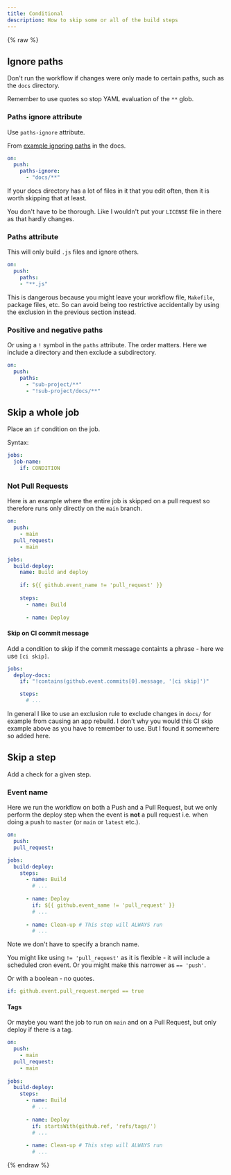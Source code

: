 ```yaml
---
title: Conditional
description: How to skip some or all of the build steps
---
```


{% raw %}


## Ignore paths

Don't run the workflow if changes were only made to certain paths, such as the `docs` directory.

Remember to use quotes so stop YAML evaluation of the `**` glob.

### Paths ignore attribute

Use `paths-ignore` attribute.

From [example ignoring paths](https://docs.github.com/en/free-pro-team@latest/actions/reference/workflow-syntax-for-github-actions#example-ignoring-paths) in the docs.

```yaml
on:
  push:
    paths-ignore:
      - "docs/**"
```

If your docs directory has a lot of files in it that you edit often, then it is worth skipping that at least.

You don't have to be thorough. Like I wouldn't put your `LICENSE` file in there as that hardly changes.

### Paths attribute

This will only build `.js` files and ignore others.

```yaml
on:
  push:
    paths:
    - "**.js"
```

This is dangerous because you might leave your workflow file, `Makefile`, package files, etc. So can avoid being too restrictive accidentally by using the exclusion in the previous section instead.

### Positive and negative paths

Or using a `!` symbol in the `paths` attribute. The order matters. Here we include a directory and then exclude a subdirectory.

```yaml
on:
  push:
    paths:
      - "sub-project/**"
      - "!sub-project/docs/**"
```


## Skip a whole job

Place an `if` condition on the job.

Syntax:

```yaml
jobs:
  job-name:
    if: CONDITION
```

### Not Pull Requests

Here is an example where the entire job is skipped on a pull request so therefore runs only directly on the `main` branch.

```yaml
on:
  push:
    - main
  pull_request:
    - main

jobs:
  build-deploy:
    name: Build and deploy
    
    if: ${{ github.event_name != 'pull_request' }}
    
    steps:
      - name: Build
      
      - name: Deploy
```

#### Skip on CI commit message

Add a condition to skip if the commit message containts a phrase - here we use `[ci skip]`.

```yaml
jobs:
  deploy-docs:
    if: "!contains(github.event.commits[0].message, '[ci skip]')"

    steps:
      # ...
```

In general I like to use an exclusion rule to exclude changes in `docs/` for example from causing an app rebuild. I don't why you would this CI skip example above as you have to remember to use. But I found it somewhere so added here.


## Skip a step

Add a check for a given step.

### Event name

Here we run the workflow on both a Push and a Pull Request, but we only perform the deploy step when the event is **not** a pull request i.e. when doing a push to `master` (or `main` or `latest` etc.). 

```yaml
on:
  push:
  pull_request:

jobs:
  build-deploy:
    steps:
      - name: Build
        # ...
        
      - name: Deploy 
        if: ${{ github.event_name != 'pull_request' }}
        # ...
      
      - name: Clean-up # This step will ALWAYS run
        # ...
```

Note we don't have to specify a branch name. 

You might like using `!= 'pull_request'` as it is flexible - it will include a scheduled cron event. Or you might make this narrower as `== 'push'`.

Or with a boolean - no quotes.

```yaml
if: github.event.pull_request.merged == true
```

#### Tags

Or maybe you want the job to run on `main` and on a Pull Request, but only deploy if there is a tag.

```yaml
on:
  push:
    - main
  pull_request:
    - main
    
jobs:
  build-deploy:
    steps:
      - name: Build
        # ...
        
      - name: Deploy 
        if: startsWith(github.ref, 'refs/tags/')
        # ...
      
      - name: Clean-up # This step will ALWAYS run
        # ...
```

{% endraw %}
